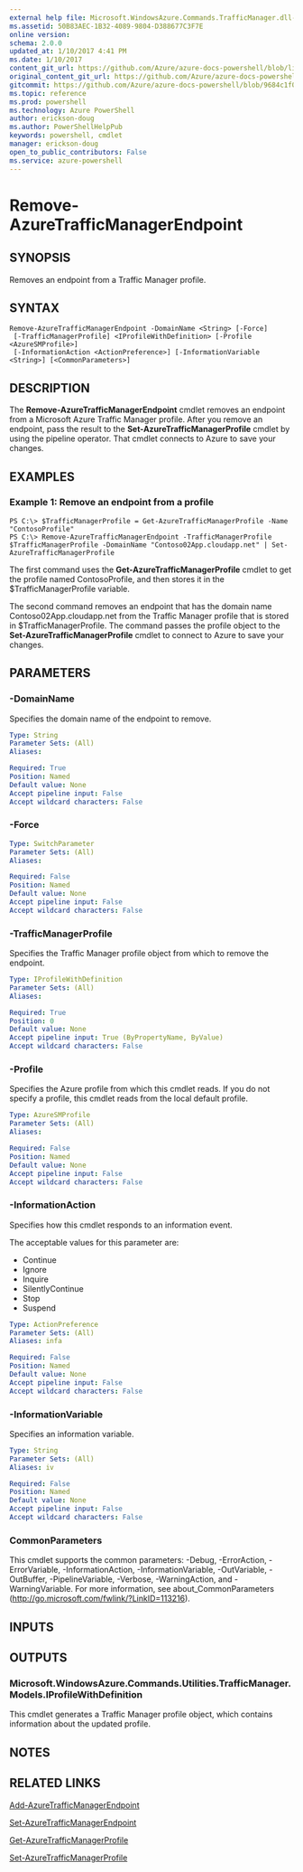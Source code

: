 ```yaml
---
external help file: Microsoft.WindowsAzure.Commands.TrafficManager.dll-Help.xml
ms.assetid: 50B83AEC-1B32-4089-9804-D388677C3F7E
online version: 
schema: 2.0.0
updated_at: 1/10/2017 4:41 PM
ms.date: 1/10/2017
content_git_url: https://github.com/Azure/azure-docs-powershell/blob/live/azureps-cmdlets-docs/ServiceManagement/Azure.TrafficManager/v3.1.0/Remove-AzureTrafficManagerEndpoint.md
original_content_git_url: https://github.com/Azure/azure-docs-powershell/blob/live/azureps-cmdlets-docs/ServiceManagement/Azure.TrafficManager/v3.1.0/Remove-AzureTrafficManagerEndpoint.md
gitcommit: https://github.com/Azure/azure-docs-powershell/blob/9684c1f009f3792937fd2c56f696dc26f8986a83/azureps-cmdlets-docs/ServiceManagement/Azure.TrafficManager/v3.1.0/Remove-AzureTrafficManagerEndpoint.md
ms.topic: reference
ms.prod: powershell
ms.technology: Azure PowerShell
author: erickson-doug
ms.author: PowerShellHelpPub
keywords: powershell, cmdlet
manager: erickson-doug
open_to_public_contributors: False
ms.service: azure-powershell
---
```


# Remove-AzureTrafficManagerEndpoint

## SYNOPSIS
Removes an endpoint from a Traffic Manager profile.

## SYNTAX

```
Remove-AzureTrafficManagerEndpoint -DomainName <String> [-Force]
 [-TrafficManagerProfile] <IProfileWithDefinition> [-Profile <AzureSMProfile>]
 [-InformationAction <ActionPreference>] [-InformationVariable <String>] [<CommonParameters>]
```

## DESCRIPTION
The **Remove-AzureTrafficManagerEndpoint** cmdlet removes an endpoint from a Microsoft Azure Traffic Manager profile.
After you remove an endpoint, pass the result to the **Set-AzureTrafficManagerProfile** cmdlet by using the pipeline operator.
That cmdlet connects to Azure to save your changes.

## EXAMPLES

### Example 1: Remove an endpoint from a profile
```
PS C:\> $TrafficManagerProfile = Get-AzureTrafficManagerProfile -Name "ContosoProfile"
PS C:\> Remove-AzureTrafficManagerEndpoint -TrafficManagerProfile $TrafficManagerProfile -DomainName "Contoso02App.cloudapp.net" | Set-AzureTrafficManagerProfile
```

The first command uses the **Get-AzureTrafficManagerProfile** cmdlet to get the profile named ContosoProfile, and then stores it in the $TrafficManagerProfile variable.

The second command removes an endpoint that has the domain name Contoso02App.cloudapp.net from the Traffic Manager profile that is stored in $TrafficManagerProfile.
The command passes the profile object to the **Set-AzureTrafficManagerProfile** cmdlet to connect to Azure to save your changes.

## PARAMETERS

### -DomainName
Specifies the domain name of the endpoint to remove.

```yaml
Type: String
Parameter Sets: (All)
Aliases: 

Required: True
Position: Named
Default value: None
Accept pipeline input: False
Accept wildcard characters: False
```

### -Force
```yaml
Type: SwitchParameter
Parameter Sets: (All)
Aliases: 

Required: False
Position: Named
Default value: None
Accept pipeline input: False
Accept wildcard characters: False
```

### -TrafficManagerProfile
Specifies the Traffic Manager profile object from which to remove the endpoint.

```yaml
Type: IProfileWithDefinition
Parameter Sets: (All)
Aliases: 

Required: True
Position: 0
Default value: None
Accept pipeline input: True (ByPropertyName, ByValue)
Accept wildcard characters: False
```

### -Profile
Specifies the Azure profile from which this cmdlet reads. 
If you do not specify a profile, this cmdlet reads from the local default profile.

```yaml
Type: AzureSMProfile
Parameter Sets: (All)
Aliases: 

Required: False
Position: Named
Default value: None
Accept pipeline input: False
Accept wildcard characters: False
```

### -InformationAction
Specifies how this cmdlet responds to an information event.

The acceptable values for this parameter are:

- Continue
- Ignore
- Inquire
- SilentlyContinue
- Stop
- Suspend

```yaml
Type: ActionPreference
Parameter Sets: (All)
Aliases: infa

Required: False
Position: Named
Default value: None
Accept pipeline input: False
Accept wildcard characters: False
```

### -InformationVariable
Specifies an information variable.

```yaml
Type: String
Parameter Sets: (All)
Aliases: iv

Required: False
Position: Named
Default value: None
Accept pipeline input: False
Accept wildcard characters: False
```

### CommonParameters
This cmdlet supports the common parameters: -Debug, -ErrorAction, -ErrorVariable, -InformationAction, -InformationVariable, -OutVariable, -OutBuffer, -PipelineVariable, -Verbose, -WarningAction, and -WarningVariable. For more information, see about_CommonParameters (http://go.microsoft.com/fwlink/?LinkID=113216).

## INPUTS

## OUTPUTS

### Microsoft.WindowsAzure.Commands.Utilities.TrafficManager.Models.IProfileWithDefinition
This cmdlet generates a Traffic Manager profile object, which contains information about the updated profile.

## NOTES

## RELATED LINKS

[Add-AzureTrafficManagerEndpoint](xref:ServiceManagement/Azure.TrafficManager/v3.1.0/Add-AzureTrafficManagerEndpoint.md)

[Set-AzureTrafficManagerEndpoint](xref:ServiceManagement/Azure.TrafficManager/v3.1.0/Set-AzureTrafficManagerEndpoint.md)

[Get-AzureTrafficManagerProfile](xref:ServiceManagement/Azure.TrafficManager/v3.1.0/Get-AzureTrafficManagerProfile.md)

[Set-AzureTrafficManagerProfile](xref:ServiceManagement/Azure.TrafficManager/v3.1.0/Set-AzureTrafficManagerProfile.md)


